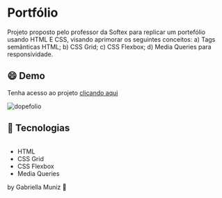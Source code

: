 # Portfólio
 Projeto proposto pelo professor da Softex para replicar um portefólio usando HTML E CSS, visando aprimorar os seguintes conceitos: a) Tags semânticas HTML; b) CSS Grid; c) CSS Flexbox; d) 
 Media Queries para responsividade.
## :smile: Demo 

  Tenha acesso ao projeto [clicando aqui](http://https://gabriella-muniz.github.io/dopefolio/ "clicando aqui")

 ![dopefolio](https://github.com/gabriella-muniz/dopefolio/assets/143722974/ddc559eb-2c01-4aba-9638-a98eeba88054)


## :rocket:  Tecnologias

###### 
- HTML
- CSS Grid
- CSS Flexbox
- Media Queries

by Gabriella Muniz :art:
